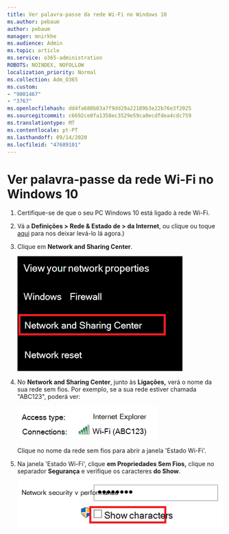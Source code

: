 ```yaml
---
title: Ver palavra-passe da rede Wi-Fi no Windows 10
ms.author: pebaum
author: pebaum
manager: mnirkhe
ms.audience: Admin
ms.topic: article
ms.service: o365-administration
ROBOTS: NOINDEX, NOFOLLOW
localization_priority: Normal
ms.collection: Adm_O365
ms.custom:
- "9001467"
- "3767"
ms.openlocfilehash: dd4fa680b03a7f9dd29a22189b3e22b76e3f2025
ms.sourcegitcommit: c6692ce0fa1358ec3529e59ca0ecdfdea4cdc759
ms.translationtype: MT
ms.contentlocale: pt-PT
ms.lasthandoff: 09/14/2020
ms.locfileid: "47689101"
---
```

# <a name="view-wi-fi-network-password-in-windows-10"></a>Ver palavra-passe da rede Wi-Fi no Windows 10

1. Certifique-se de que o seu PC Windows 10 está ligado à rede Wi-Fi.

2. Vá a **Definições > Rede & Estado de > da Internet**, ou clique ou toque [aqui](ms-settings:network?activationSource=GetHelp) para nos deixar levá-lo lá agora.)

3. Clique em **Network and Sharing Center**.

    ![Centro de Rede e Partilha.](media/network-sharing-center.png)

4. No **Network and Sharing Center**, junto às **Ligações,** verá o nome da sua rede sem fios. Por exemplo, se a sua rede estiver chamada "ABC123", poderá ver:

    ![Ligações de rede.](media/network-connections.png)

    Clique no nome da rede sem fios para abrir a janela 'Estado Wi-Fi'. 

5. Na janela 'Estado Wi-Fi', clique **em Propriedades Sem Fios,** clique no separador **Segurança** e verifique os caracteres **do Show**.

    ![Mostre caracteres de palavra-passe Wi-Fi.](media/show-password-characters.png)

